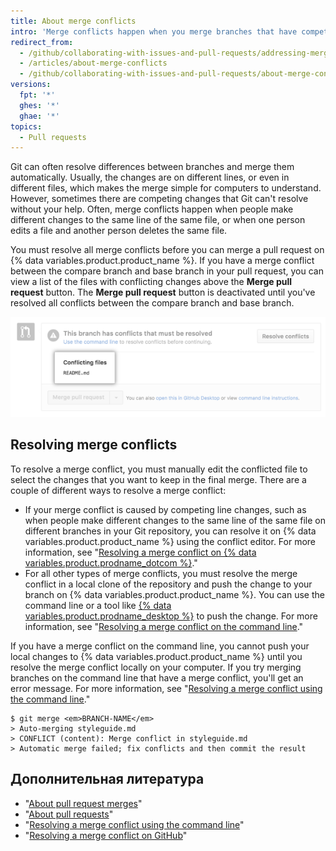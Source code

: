 ```yaml
---
title: About merge conflicts
intro: 'Merge conflicts happen when you merge branches that have competing commits, and Git needs your help to decide which changes to incorporate in the final merge.'
redirect_from:
  - /github/collaborating-with-issues-and-pull-requests/addressing-merge-conflicts/about-merge-conflicts
  - /articles/about-merge-conflicts
  - /github/collaborating-with-issues-and-pull-requests/about-merge-conflicts
versions:
  fpt: '*'
  ghes: '*'
  ghae: '*'
topics:
  - Pull requests
---
```


Git can often resolve differences between branches and merge them automatically. Usually, the changes are on different lines, or even in different files, which makes the merge simple for computers to understand. However, sometimes there are competing changes that Git can't resolve without your help. Often, merge conflicts happen when people make different changes to the same line of the same file, or when one person edits a file and another person deletes the same file.

You must resolve all merge conflicts before you can merge a pull request on {% data variables.product.product_name %}. If you have a merge conflict between the compare branch and base branch in your pull request, you can view a list of the files with conflicting changes above the **Merge pull request** button. The **Merge pull request** button is deactivated until you've resolved all conflicts between the compare branch and base branch.

![merge conflict error message](/assets/images/help/pull_requests/merge_conflict_error_on_github.png)

## Resolving merge conflicts

To resolve a merge conflict, you must manually edit the conflicted file to select the changes that you want to keep in the final merge. There are a couple of different ways to resolve a merge conflict:

- If your merge conflict is caused by competing line changes, such as when people make different changes to the same line of the same file on different branches in your Git repository, you can resolve it on {% data variables.product.product_name %} using the conflict editor. For more information, see "[Resolving a merge conflict on {% data variables.product.prodname_dotcom %}](/articles/resolving-a-merge-conflict-on-github)."
- For all other types of merge conflicts, you must resolve the merge conflict in a local clone of the repository and push the change to your branch on {% data variables.product.product_name %}. You can use the command line or a tool like [{% data variables.product.prodname_desktop %}](https://desktop.github.com/) to push the change. For more information, see  "[Resolving a merge conflict on the command line](/articles/resolving-a-merge-conflict-using-the-command-line)."

If you have a merge conflict on the command line, you cannot push your local changes to {% data variables.product.product_name %} until you resolve the merge conflict locally on your computer. If you try merging branches on the command line that have a merge conflict, you'll get an error message. For more information, see "[Resolving a merge conflict using the command line](/articles/resolving-a-merge-conflict-using-the-command-line/)."
```shell
$ git merge <em>BRANCH-NAME</em>
> Auto-merging styleguide.md
> CONFLICT (content): Merge conflict in styleguide.md
> Automatic merge failed; fix conflicts and then commit the result
```

## Дополнительная литература

- "[About pull request merges](/articles/about-pull-request-merges/)"
- "[About pull requests](/articles/about-pull-requests/)"
- "[Resolving a merge conflict using the command line](/articles/resolving-a-merge-conflict-using-the-command-line)"
- "[Resolving a merge conflict on GitHub](/articles/resolving-a-merge-conflict-on-github)"
